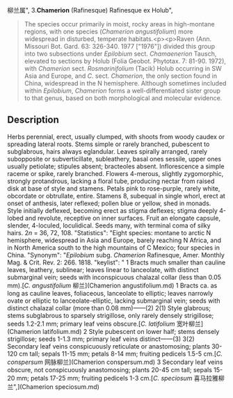 柳兰属",
3.**Chamerion** (Rafinesque) Rafinesque ex Holub",

> The species occur primarily in moist, rocky areas in high-montane regions, with one species (*Chamerion angustifolium*) more widespread in disturbed, temperate habitats.&lt;p&gt;&lt;p&gt;Raven (Ann. Missouri Bot. Gard. 63: 326-340. 1977 [\"1976\"]) divided this group into two subsections under *Epilobium* sect. *Chamaenerion* Tausch, elevated to sections by Holub (Folia Geobot. Phytotax. 7: 81-90. 1972), with *Chamerion* sect. *Rosmarinifolium* (Tacik) Holub occurring in SW Asia and Europe, and *C.* sect. *Chamerion*, the only section found in China, widespread in the N hemisphere. Although sometimes included within *Epilobium*, *Chamerion* forms a well-differentiated sister group to that genus, based on both morphological and molecular evidence.

## Description
Herbs perennial, erect, usually clumped, with shoots from woody caudex or spreading lateral roots. Stems simple or rarely branched, pubescent to subglabrous, hairs always eglandular. Leaves spirally arranged, rarely subopposite or subverticillate, subleathery, basal ones sessile, upper ones usually petiolate; stipules absent; bracteoles absent. Inflorescence a simple raceme or spike, rarely branched. Flowers 4-merous, slightly zygomorphic, strongly protandrous, lacking a floral tube, producing nectar from raised disk at base of style and stamens. Petals pink to rose-purple, rarely white, obcordate or obtrullate, entire. Stamens 8, subequal in single whorl, erect at onset of anthesis, later reflexed; pollen blue or yellow, shed in monads. Style initially deflexed, becoming erect as stigma deflexes; stigma deeply 4-lobed and revolute, receptive on inner surfaces. Fruit an elongate capsule, slender, 4-loculed, loculidical. Seeds many, with terminal coma of silky hairs. 2*n* = 36, 72, 108.
  "Statistics": "Eight species: montane to arctic N hemisphere, widespread in Asia and Europe, barely reaching N Africa, and in North America south to the high mountains of C Mexico; four species in China.
  "Synonym": "*Epilobium* subg. *Chamerion* Rafinesque, Amer. Monthly Mag. &amp; Crit. Rev. 2: 266. 1818.
  "keylist": "
1 Bracts much smaller than cauline leaves, leathery, sublinear; leaves linear to lanceolate, with distinct submarginal vein; seeds with inconspicuous chalazal collar (less than 0.05 mm).[*C. angustifolium* 柳兰](Chamerion angustifolium.md)
1 Bracts ca. as long as cauline leaves, foliaceous, lanceolate to elliptic; leaves narrowly ovate or elliptic to lanceolate-elliptic, lacking submarginal vein; seeds with distinct chalazal collar (more than 0.08 mm)——(2)
2(1) Style glabrous; stems subglabrous to sparsely strigillose, only rarely densely strigillose; seeds 1.2-2.1 mm; primary leaf veins obscure.[*C. latifolium* 宽叶柳兰](Chamerion latifolium.md)
2 Style pubescent on lower half; stems densely strigillose; seeds 1-1.3 mm; primary leaf veins distinct——(3)
3(2) Secondary leaf veins conspicuously reticulate or anastomosing; plants 30-120 cm tall; sepals 11-15 mm; petals 8-14 mm; fruiting pedicels 1.5-5 cm.[*C. conspersum* 网脉柳兰](Chamerion conspersum.md)
3 Secondary leaf veins obscure, not conspicuously anastomosing; plants 20-45 cm tall; sepals 15-20 mm; petals 17-25 mm; fruiting pedicels 1-3 cm.[*C. speciosum* 喜马拉雅柳兰",](Chamerion speciosum.md)
